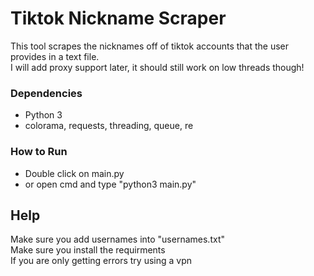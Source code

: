 # Tiktok Nickname Scraper

This tool scrapes the nicknames off of tiktok accounts that the user provides in a text file.<br>
I will add proxy support later, it should still work on low threads though!

### Dependencies

* Python 3
*  colorama, requests, threading, queue, re

### How to Run

* Double click on main.py
* or open cmd and type "python3 main.py"

## Help

Make sure you add usernames into "usernames.txt"<br>
Make sure you install the requirments<br>
If you are only getting errors try using a vpn<br>
